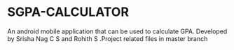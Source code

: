 # SGPA-CALCULATOR
 An android mobile application that can be used to calculate GPA. Developed by Srisha Nag C S and Rohith S .Project related files in master branch
 
